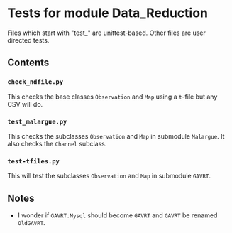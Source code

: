 # Tests for module Data_Reduction

Files which start with "test_" are unittest-based.  Other files are user
directed tests.

## Contents

### `check_ndfile.py`

This checks the base classes `Observation` and `Map` using a `t`-file but any CSV will do.

### `test_malargue.py`

This checks the subclasses `Observation` and `Map` in submodule `Malargue`.  It also checks the `Channel` subclass.

### `test-tfiles.py`

This will test the subclasses `Observation` and `Map` in submodule `GAVRT`.

## Notes

* I wonder if `GAVRT.Mysql` should become `GAVRT` and `GAVRT` be renamed `OldGAVRT`.